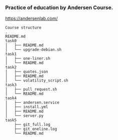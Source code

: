 ### Practice of education by Andersen Course.

https://andersenlab.com/

```
Course structure
.  
README.md  
task0  
│   ├── README.md  
│   └── upgrade-debian.sh  
task1  
│   ├── one-liner.sh  
│   └── README.md  
task2  
│   ├── quotes.json  
│   ├── README.md  
│   └── volatility_script.sh  
task3  
│   ├── pull_request.sh  
│   └── README.md  
task4  
│   ├── andersen.service  
│   ├── install.yml  
│   ├── README.md  
│   └── server.py  
task5  
    ├── git_full.log  
    ├── git_oneline.log  
    └── README.md  

```
